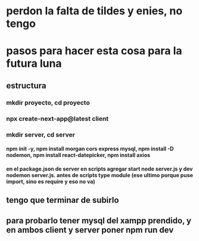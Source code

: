 # perdon la falta de tildes y enies, no tengo
# pasos para hacer esta cosa para la futura luna
## estructura
### mkdir proyecto, cd proyecto
### npx create-next-app@latest client
### mkdir server, cd server
#### npm init -y, npm install morgan cors express mysql, npm install -D nodemon, npm install react-datepicker, npm install axios
#### en el package.json de server en scripts agregar start node server.js y dev nodemon server.js. antes de scripts type module (ese ultimo porque puse import, sino es require y eso no va)
## tengo que terminar de subirlo
## para probarlo tener mysql del xampp prendido, y en ambos client y server poner npm run dev
